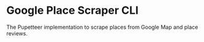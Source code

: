 # Google Place Scraper CLI

The Pupetteer implementation to scrape places from Google Map and place reviews.
